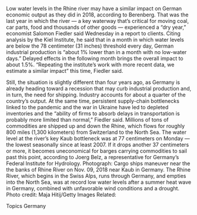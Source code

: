 Low water levels in the Rhine river may have a similar impact on German economic output as they did in 2018, according to Berenberg.
That was the last year in which the river — a key waterway that’s critical for moving coal, car parts, food and thousands of other goods — experienced a “dry year,” economist Salomon Fiedler said Wednesday in a report to clients.
Citing analysis by the Kiel Institute, he said that in a month in which water levels are below the 78 centimeter (31 inches) threshold every day, German industrial production is “about 1% lower than in a month with no low-water days.” Delayed effects in the following month brings the overall impact to about 1.5%.
“Repeating the institute’s work with more recent data, we estimate a similar impact” this time, Fiedler said.

Still, the situation is slightly different than four years ago, as Germany is already heading toward a recession that may curb industrial production and, in turn, the need for shipping. Industry accounts for about a quarter of the country’s output.
At the same time, persistent supply-chain bottlenecks linked to the pandemic and the war in Ukraine have led to depleted inventories and the “ability of firms to absorb delays in transportation is probably more limited than normal,” Fiedler said.
Millions of tons of commodities are shipped up and down the Rhine, which flows for roughly 800 miles (1,300 kilometers) from Switzerland to the North Sea.
The water level at the river’s key Kaub bottleneck was at 77 centimeters on Monday — the lowest seasonally since at least 2007. If it drops another 37 centimeters or more, it becomes uneconomical for barges carrying commodities to sail past this point, according to Joerg Belz, a representative for Germany’s Federal Institute for Hydrology.
Photograph: Cargo ships maneuver near the the banks of Rhine River on Nov. 09, 2018 near Kaub in Germany. The Rhine River, which begins in the Swiss Alps, runs through Germany, and empties into the North Sea, was at record low water levels after a summer heat wave in Germany, combined with unfavorable wind conditions and a drought. Photo credit: Maja Hitij/Getty Images
Related:

Topics
Germany
